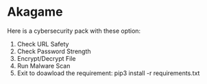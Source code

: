 # Akagame
Here is a cybersecurity pack with these option:
1. Check URL Safety
2. Check Password Strength
3. Encrypt/Decrypt File
4. Run Malware Scan
5. Exit
to doawload the requirement:
pip3 install -r requirements.txt

